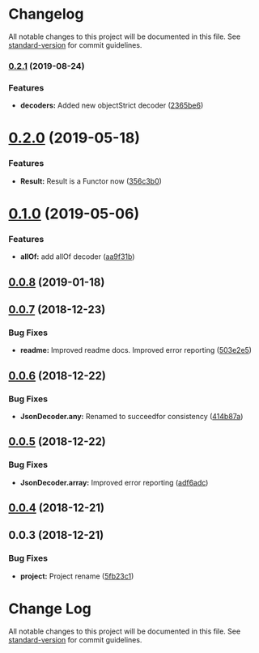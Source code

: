 # Changelog

All notable changes to this project will be documented in this file. See [standard-version](https://github.com/conventional-changelog/standard-version) for commit guidelines.

### [0.2.1](https://github.com/joanllenas/ts.data.json/compare/v0.2.0...v0.2.1) (2019-08-24)


### Features

* **decoders:** Added new objectStrict decoder ([2365be6](https://github.com/joanllenas/ts.data.json/commit/2365be6))

<a name="0.2.0"></a>
# [0.2.0](https://github.com/joanllenas/ts.data.json/compare/v0.1.0...v0.2.0) (2019-05-18)


### Features

* **Result:** Result is a Functor now ([356c3b0](https://github.com/joanllenas/ts.data.json/commit/356c3b0))



<a name="0.1.0"></a>
# [0.1.0](https://github.com/joanllenas/ts.data.json/compare/v0.0.8...v0.1.0) (2019-05-06)


### Features

* **allOf:** add allOf decoder ([aa9f31b](https://github.com/joanllenas/ts.data.json/commit/aa9f31b))



<a name="0.0.8"></a>
## [0.0.8](https://github.com/joanllenas/ts.data.json/compare/v0.0.7...v0.0.8) (2019-01-18)



<a name="0.0.7"></a>
## [0.0.7](https://github.com/joanllenas/ts.data.json/compare/v0.0.6...v0.0.7) (2018-12-23)


### Bug Fixes

* **readme:** Improved readme docs. Improved error reporting ([503e2e5](https://github.com/joanllenas/ts.data.json/commit/503e2e5))



<a name="0.0.6"></a>
## [0.0.6](https://github.com/joanllenas/ts.data.json/compare/v0.0.5...v0.0.6) (2018-12-22)


### Bug Fixes

* **JsonDecoder.any:** Renamed to succeedfor consistency ([414b87a](https://github.com/joanllenas/ts.data.json/commit/414b87a))



<a name="0.0.5"></a>
## [0.0.5](https://github.com/joanllenas/ts.data.json/compare/v0.0.4...v0.0.5) (2018-12-22)


### Bug Fixes

* **JsonDecoder.array:** Improved error reporting ([adf6adc](https://github.com/joanllenas/ts.data.json/commit/adf6adc))



<a name="0.0.4"></a>
## [0.0.4](https://github.com/joanllenas/ts.data.json/compare/v0.0.3...v0.0.4) (2018-12-21)



<a name="0.0.3"></a>
## 0.0.3 (2018-12-21)


### Bug Fixes

* **project:** Project rename ([5fb23c1](https://github.com/joanllenas/ts.data.json/commit/5fb23c1))



# Change Log

All notable changes to this project will be documented in this file. See [standard-version](https://github.com/conventional-changelog/standard-version) for commit guidelines.
